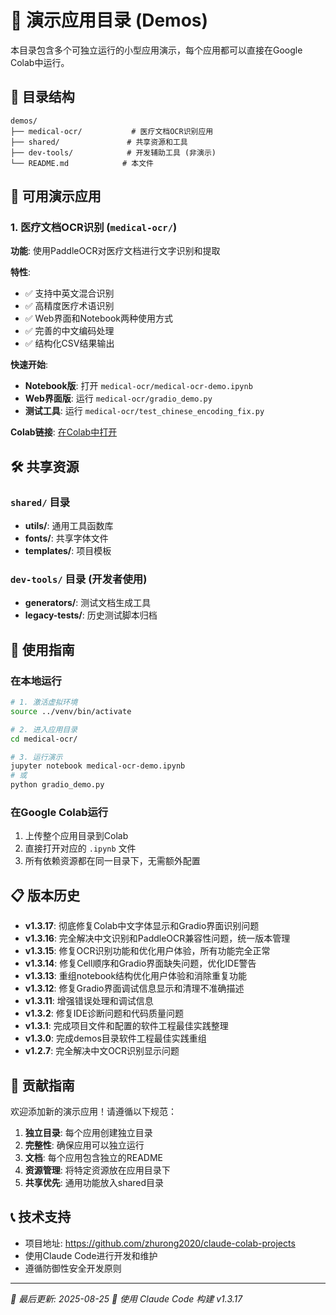 # 🚀 演示应用目录 (Demos)

本目录包含多个可独立运行的小型应用演示，每个应用都可以直接在Google Colab中运行。

## 📂 目录结构

```
demos/
├── medical-ocr/           # 医疗文档OCR识别应用
├── shared/               # 共享资源和工具
├── dev-tools/            # 开发辅助工具 (非演示)
└── README.md            # 本文件
```

## 🏥 可用演示应用

### 1. 医疗文档OCR识别 (`medical-ocr/`)

**功能**: 使用PaddleOCR对医疗文档进行文字识别和提取

**特性**:
- ✅ 支持中英文混合识别
- ✅ 高精度医疗术语识别  
- ✅ Web界面和Notebook两种使用方式
- ✅ 完善的中文编码处理
- ✅ 结构化CSV结果输出

**快速开始**:
- **Notebook版**: 打开 `medical-ocr/medical-ocr-demo.ipynb`
- **Web界面版**: 运行 `medical-ocr/gradio_demo.py`
- **测试工具**: 运行 `medical-ocr/test_chinese_encoding_fix.py`

**Colab链接**: [在Colab中打开](链接待更新)

## 🛠️ 共享资源

### `shared/` 目录
- **utils/**: 通用工具函数库
- **fonts/**: 共享字体文件
- **templates/**: 项目模板

### `dev-tools/` 目录 (开发者使用)
- **generators/**: 测试文档生成工具
- **legacy-tests/**: 历史测试脚本归档

## 🎯 使用指南

### 在本地运行
```bash
# 1. 激活虚拟环境
source ../venv/bin/activate

# 2. 进入应用目录
cd medical-ocr/

# 3. 运行演示
jupyter notebook medical-ocr-demo.ipynb
# 或
python gradio_demo.py
```

### 在Google Colab运行
1. 上传整个应用目录到Colab
2. 直接打开对应的 `.ipynb` 文件
3. 所有依赖资源都在同一目录下，无需额外配置

## 📋 版本历史

- **v1.3.17**: 彻底修复Colab中文字体显示和Gradio界面识别问题
- **v1.3.16**: 完全解决中文识别和PaddleOCR兼容性问题，统一版本管理
- **v1.3.15**: 修复OCR识别功能和优化用户体验，所有功能完全正常
- **v1.3.14**: 修复Cell顺序和Gradio界面缺失问题，优化IDE警告
- **v1.3.13**: 重组notebook结构优化用户体验和消除重复功能
- **v1.3.12**: 修复Gradio界面调试信息显示和清理不准确描述
- **v1.3.11**: 增强错误处理和调试信息
- **v1.3.2**: 修复IDE诊断问题和代码质量问题
- **v1.3.1**: 完成项目文件和配置的软件工程最佳实践整理
- **v1.3.0**: 完成demos目录软件工程最佳实践重组
- **v1.2.7**: 完全解决中文OCR识别显示问题

## 🤝 贡献指南

欢迎添加新的演示应用！请遵循以下规范：

1. **独立目录**: 每个应用创建独立目录
2. **完整性**: 确保应用可以独立运行
3. **文档**: 每个应用包含独立的README
4. **资源管理**: 将特定资源放在应用目录下
5. **共享优先**: 通用功能放入shared目录

## 📞 技术支持

- 项目地址: https://github.com/zhurong2020/claude-colab-projects
- 使用Claude Code进行开发和维护
- 遵循防御性安全开发原则

---
*📅 最后更新: 2025-08-25*
*🤖 使用 Claude Code 构建 v1.3.17*